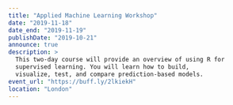 ```yaml
---
title: "Applied Machine Learning Workshop"
date: "2019-11-18"
date_end: "2019-11-19"
publishDate: "2019-10-21"
announce: true
description: >
  This two-day course will provide an overview of using R for 
  supervised learning. You will learn how to build,
  visualize, test, and compare prediction-based models.
event_url: "https://buff.ly/2lkiekH"
location: "London"
---
```


